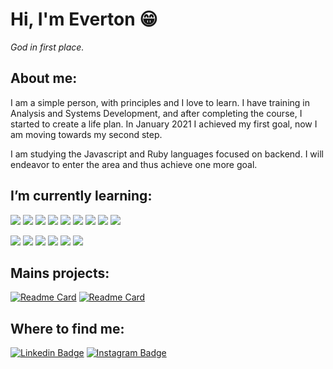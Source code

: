 # Hi, I'm Everton :grin:
*God in first place.*

## About me:
I am a simple person, with principles and I love to learn. I have training in Analysis and Systems Development, and after completing the course, I started to create a life plan. In January 2021 I achieved my first goal, now I am moving towards my second step.

I am studying the Javascript and Ruby languages focused on backend. I will endeavor to enter the area and thus achieve one more goal.


## I’m currently learning:
![](https://img.shields.io/badge/_-Code-black?style=for-the-badge)
![](https://img.shields.io/badge/_-Ruby-blue?style=for-the-badge&logo=ruby&logoColor=white)
![](https://img.shields.io/badge/_-Rails-blue?style=for-the-badge&logo=rubyonrails&logoColor=white)
![](https://img.shields.io/badge/_-HTML5-blue?style=for-the-badge&logo=html5&logoColor=white)
![](https://img.shields.io/badge/_-CSS3-blue?style=for-the-badge&logo=css3&logoColor=white)
![](https://img.shields.io/badge/_-Javascript-blue?style=for-the-badge&logo=javascript&logoColor=white)
![](https://img.shields.io/badge/_-Node.JS-blue?style=for-the-badge&logo=node.js&logoColor=white)
![](https://img.shields.io/badge/_-Typescript-blue?style=for-the-badge&logo=typescript&logoColor=white)
![](https://img.shields.io/badge/_-Bootstrap-blue?style=for-the-badge&logo=bootstrap&logoColor=white)

![](https://img.shields.io/badge/_-Tools-black?style=for-the-badge)
![](https://img.shields.io/badge/_-Linux-blueviolet?style=for-the-badge&logo=Linux&logoColor=white)
![](https://img.shields.io/badge/_-Git-blueviolet?style=for-the-badge&logo=git&logoColor=white)
![](https://img.shields.io/badge/_-VSCode-blueviolet?style=for-the-badge&logo=visual-studio-code&logoColor=white)
![](https://img.shields.io/badge/_-Vim-blueviolet?style=for-the-badge&logo=vim&logoColor=white)
![](https://img.shields.io/badge/_-Tmux-blueviolet?style=for-the-badge&logo=tmux&logoColor=white)

## Mains projects:
[![Readme Card](https://github-readme-stats.vercel.app/api/pin/?username=evertonlopesc&repo=Ruby-Roadmap&theme=midnight-purple)](https://github.com/evertonlopesc/Ruby-Roadmap)
[![Readme Card](https://github-readme-stats.vercel.app/api/pin/?username=evertonlopesc&repo=eBanks&theme=midnight-purple)](https://github.com/evertonlopesc/eBanks)

## Where to find me:
[![Linkedin Badge](https://img.shields.io/badge/-EvertonLopes-blue?style=flat-square&logo=Linkedin&logoColor=white&link=https://www.linkedin.com/in/everton-lopes-costa)](https://www.linkedin.com/in/everton-lopes-costa)
[![Instagram Badge](https://img.shields.io/badge/-EvertonLopes-blueviolet?style=flat-square&logo=Instagram&logoColor=white&link=https://www.instagram.com/everton.locos/)](https://www.instagram.com/everton.locos/)
